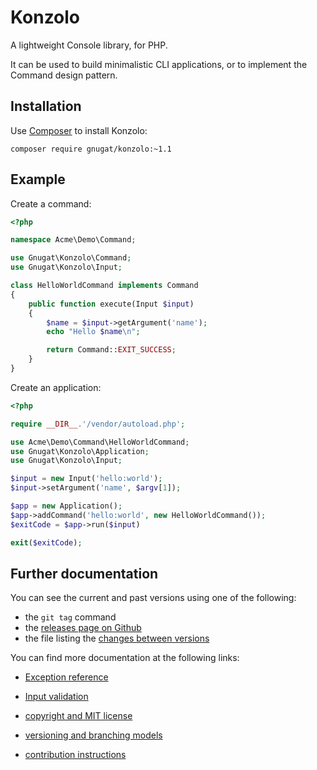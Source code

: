 # Konzolo

A lightweight Console library, for PHP.

It can be used to build minimalistic CLI applications, or to implement the
Command design pattern.

## Installation

Use [Composer](http://getcomposer.org) to install Konzolo:

    composer require gnugat/konzolo:~1.1

## Example

Create a command:

```php
<?php

namespace Acme\Demo\Command;

use Gnugat\Konzolo\Command;
use Gnugat\Konzolo\Input;

class HelloWorldCommand implements Command
{
    public function execute(Input $input)
    {
        $name = $input->getArgument('name');
        echo "Hello $name\n";

        return Command::EXIT_SUCCESS;
    }
}
```

Create an application:

```php
<?php

require __DIR__.'/vendor/autoload.php';

use Acme\Demo\Command\HelloWorldCommand;
use Gnugat\Konzolo\Application;
use Gnugat\Konzolo\Input;

$input = new Input('hello:world');
$input->setArgument('name', $argv[1]);

$app = new Application();
$app->addCommand('hello:world', new HelloWorldCommand());
$exitCode = $app->run($input)

exit($exitCode);
```

## Further documentation

You can see the current and past versions using one of the following:

* the `git tag` command
* the [releases page on Github](https://github.com/gnugat/konzolo/releases)
* the file listing the [changes between versions](CHANGELOG.md)

You can find more documentation at the following links:

* [Exception reference](doc/exception.md)
* [Input validation](doc/input_validation.md)

* [copyright and MIT license](LICENSE)
* [versioning and branching models](VERSIONING.md)
* [contribution instructions](CONTRIBUTING.md)
